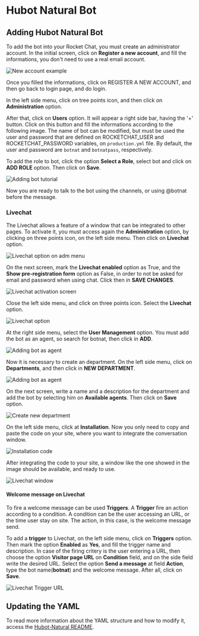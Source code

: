 # Hubot Natural Bot

## Adding Hubot Natural Bot

To add the bot into your Rocket Chat, you must create an administrator account. In the initial screen, click on **Register a new account**, and fill the informations, you don't need to use a real email account.

![New account example](https://gitlab.com/lappis-unb/projects/minc/rouanet-bot/wikis/images/new_account.png)

Once you filled the informations, click on REGISTER A NEW ACCOUNT, and then go back to login page, and do login.

In the left side menu, click on tree points icon, and then click on **Administration** option.

After that, click on **Users** option. It will appear a right side bar, having the '+' button. Click on this button and fill the informations according to the following image. The name of bot can be modified, but must be used the user and password that are defined on ROCKETCHAT_USER and ROCKETCHAT_PASSWORD variables, on `production.yml` file. By default, the user and password are `botnat` and `botnatpass`, respectively.

To add the role to bot, click the option **Select a Role**, select bot and click on **ADD ROLE** option. Then click on **Save**.

![Adding bot tutorial](https://gitlab.com/lappis-unb/projects/minc/rouanet-bot/wikis/images/adding_bot.png)

Now you are ready to talk to the bot using the channels, or using @botnat before the message.

### Livechat

The Livechat allows a feature of a window that can be integrated to other pages. To activate it, you must access again the **Administration** option, by clicking on three points icon, on the left side menu. Then click on **Livechat** option.

![Livechat option on adm menu](https://gitlab.com/lappis-unb/projects/minc/rouanet-bot/wikis/images/livechat_sidebar.png)

On the next screen, mark the **Livechat enabled** option as True, and the **Show pre-registration form** option as False, in order to not be asked for email and password when using chat. Click then in **SAVE CHANGES**.

![Livechat activation screen](https://gitlab.com/lappis-unb/projects/minc/rouanet-bot/wikis/images/active_livechat.png)

Close the left side menu, and click on three points icon. Select the **Livechat** option.

![Livechat option](https://gitlab.com/lappis-unb/projects/minc/rouanet-bot/wikis/images/livechat_option.png)

At the right side menu, select the **User Management** option. You must add the bot as an agent, so search for botnat, then click in **ADD**.

![Adding bot as agent](https://gitlab.com/lappis-unb/projects/minc/rouanet-bot/wikis/images/add_agent.png)

Now it is necessary to create an department. On the left side menu, click on **Departments**, and then click in **NEW DEPARTMENT**.

![Adding bot as agent](https://gitlab.com/lappis-unb/projects/minc/rouanet-bot/wikis/images/new_department.png)

On the next screen, write a name and a description for the department and add the bot by selecting him on **Available agents**. Then click on **Save** option.

![Create new department](https://gitlab.com/lappis-unb/projects/minc/rouanet-bot/wikis/images/add_agent_to_department.png)

On the left side menu, click at **Installation**. Now you only need to copy and paste the code on your site, where you want to integrate the conversation window.

![Installation code](https://gitlab.com/lappis-unb/projects/minc/rouanet-bot/wikis/images/installation.png)

After integrating the code to your site, a window like the one showed in the image should be available, and ready to use.

![Livechat window](https://gitlab.com/lappis-unb/projects/minc/rouanet-bot/wikis/images/livechat_en.png)

#### Welcome message on Livechat

To fire a welcome message can be used **Triggers**. A **Trigger** fire an action according to a condition. A condition can be the user accessing an URL, or the time user stay on site. The action, in this case, is the welcome message send.

To add a **trigger** to Livechat, on the left side menu, click on **Triggers** option. Then mark the option **Enabled** as **Yes**, and fill the trigger name and description. In case of the firing critery is the user entering a URL, then choose the option **Visitor page URL** on **Condition** field, and on the side field write the desired URL.
Select the option **Send a message** at field **Action**, type the bot name(**botnat**) and the welcome message. After all, click on **Save**.

![Livechat Trigger URL](https://gitlab.com/lappis-unb/projects/minc/rouanet-bot/wikis/images/trigger_url.png)

## Updating the YAML


To read more information about the YAML structure and how to modify it, access the [Hubot-Natural README](https://github.com/RocketChat/hubot-natural/blob/master/README.md).
